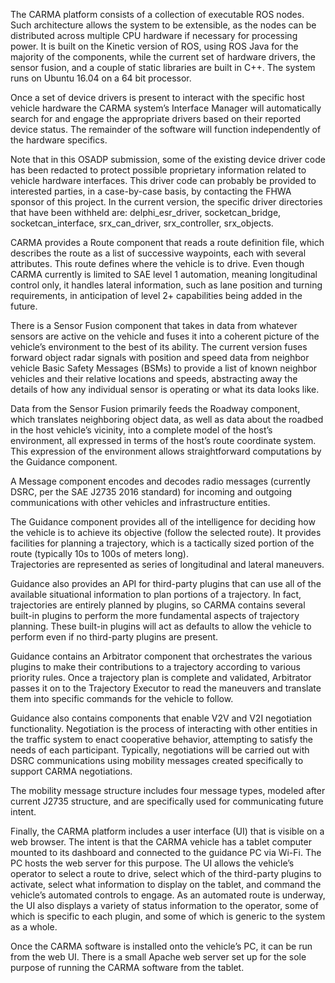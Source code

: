 The CARMA platform consists of a collection of executable ROS nodes.  Such architecture allows 
the system to be extensible, as the nodes can be distributed across multiple CPU hardware if 
necessary for processing power.  It is built on the Kinetic version of ROS, using ROS Java for 
the majority of the components, while the current set of hardware drivers, the sensor fusion, 
and a couple of static libraries are built in C++.  The system runs on Ubuntu 16.04 on a 64 
bit processor.

Once a set of device drivers is present to interact with the specific host vehicle hardware the 
CARMA system’s Interface Manager will automatically search for and engage the appropriate 
drivers based on their reported device status.  The remainder of the software will function 
independently of the hardware specifics.

Note that in this OSADP submission, some of the existing device driver code has been redacted 
to protect possible proprietary information related to vehicle hardware interfaces.  This driver 
code can probably be provided to interested parties, in a case-by-case basis, by contacting the 
FHWA sponsor of this project.  In the current version, the specific driver directories that have 
been withheld are:  delphi_esr_driver, socketcan_bridge, socketcan_interface, srx_can_driver, 
srx_controller, srx_objects.

CARMA provides a Route component that reads a route definition file, which describes the route 
as a list of successive waypoints, each with several attributes.  This route defines where the 
vehicle is to drive.  Even though CARMA currently is limited to SAE level 1 automation, meaning 
longitudinal control only, it handles lateral information, such as lane position and turning 
requirements, in anticipation of level 2+ capabilities being added in the future.

There is a Sensor Fusion component that takes in data from whatever sensors are active on the 
vehicle and fuses it into a coherent picture of the vehicle’s environment to the best of its 
ability.  The current version fuses forward object radar signals with position and speed data 
from neighbor vehicle Basic Safety Messages (BSMs) to provide a list of known neighbor vehicles 
and their relative locations and speeds, abstracting away the details of how any individual 
sensor is operating or what its data looks like.

Data from the Sensor Fusion primarily feeds the Roadway component, which translates neighboring 
object data, as well as data about the roadbed in the host vehicle’s vicinity, into a complete 
model of the host’s environment, all expressed in terms of the host’s route coordinate system.  
This expression of the environment allows straightforward computations by the Guidance component.

A Message component encodes and decodes radio messages (currently DSRC, per the SAE J2735 2016 
standard) for incoming and outgoing communications with other vehicles and infrastructure entities.

The Guidance component provides all of the intelligence for deciding how the vehicle is to achieve 
its objective (follow the selected route).  It provides facilities for planning a trajectory, 
which is a tactically sized portion of the route (typically 10s to 100s of meters long).  
Trajectories are represented as series of longitudinal and lateral maneuvers.  

Guidance also provides an API for third-party plugins that can use all of the available situational 
information to plan portions of a trajectory.  In fact, trajectories are entirely planned by 
plugins, so CARMA contains several built-in plugins to perform the more fundamental aspects of 
trajectory planning.  These built-in plugins will act as defaults to allow the vehicle to perform 
even if no third-party plugins are present.

Guidance contains an Arbitrator component that orchestrates the various plugins to make their 
contributions to a trajectory according to various priority rules.  Once a trajectory plan is 
complete and validated, Arbitrator passes it on to the Trajectory Executor to read the maneuvers 
and translate them into specific commands for the vehicle to follow.

Guidance also contains components that enable V2V and V2I negotiation functionality.  Negotiation 
is the process of interacting with other entities in the traffic system to enact cooperative 
behavior, attempting to satisfy the needs of each participant.  Typically, negotiations will be 
carried out with DSRC communications using mobility messages created specifically to support 
CARMA negotiations.

The mobility message structure includes four message types, modeled after current J2735 structure, 
and are specifically used for communicating future intent.

Finally, the CARMA platform includes a user interface (UI) that is visible on a web browser.  The 
intent is that the CARMA vehicle has a tablet computer mounted to its dashboard and connected to 
the guidance PC via Wi-Fi.  The PC hosts the web server for this purpose.  The UI allows the 
vehicle’s operator to select a route to drive, select which of the third-party plugins to activate, 
select what information to display on the tablet, and command the vehicle’s automated controls to 
engage.  As an automated route is underway, the UI also displays a variety of status information to 
the operator, some of which is specific to each plugin, and some of which is generic to the system 
as a whole.

Once the CARMA software is installed onto the vehicle’s PC, it can be run from the web UI.  There 
is a small Apache web server set up for the sole purpose of running the CARMA software from the 
tablet.
